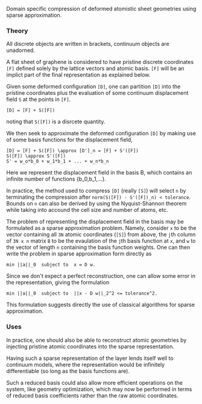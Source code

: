 
Domain specific compression of deformed atomistic sheet geometries using sparse approximation.

### Theory
All discrete objects are written in brackets, continuum objects are unadorned.

A flat sheet of graphene is considered to have pristine discrete coordinates `[F]` defined solely by the lattice vectors and atomic basis.
`[F]` will be an implict part of the final representation as explained below.

Given some deformed configuration `[D]`, one can partition `[D]` into the pristine coordinates plus the evaluation of some continuum displacement field `S` at the points in `[F]`.

```
[D] = [F] + S([F]) 
```
noting that `S([F])` is a disrcete quantity.

We then seek to approximate the deformed configuration `[D]` by making use of some basis functions for the displacement field,

```
[D] = [F] + S([F]) \approx [D']_n = [F] + S'([F])
S([F]) \approx S'([F])
S' = w_o*b_0 + w_1*b_1 + ... + w_n*b_n
```

Here we represent the displacement field in the basis B, which contains an infinite number of functions {b_0,b_1,...}.

In practice, the method used to compress `[D]` (really `[S]`) will select `n` by terminating the compression after `norm(S([F]) - S'([F])_n) < tolerance`.
Bounds on `n` can also be derived by using the Nyquist-Shannon theorem while taking into accound the cell size and number of atoms, etc.

The problem of representing the displacement field in the basis may be formulated as a sparse approximation problem.
Namely, consider `x` to be the vector containing all `3N` atomic coordinates (`[S]`) from above, the `j`th column of `3N x n` matrix `B` to be the evaulation of the `j`th basis function at `x`, and `w` to the vector of length `n` containing the basis function weights. 
One can then write the problem in sparse approximation form directly as
```
min ||a||_0  subject to  x = D w.
```

Since we don't expect a perfect reconstruction, one can allow some error in the representation, giving the formulation
```
min ||a||_0  subject to  ||x - D w||_2^2 <= tolerance^2.
```

This formulation suggests directly the use of classical algorithms for sparse approximation.


### Uses
In practice, one should also be able to reconstruct atomic geometries by injecting pristine atomic coordinates into the sparse representation.

Having such a sparse representation of the layer lends itself well to continuum models, where the representation would be infinitely differentiable (so long as the basis functions are).

Such a reduced basis could also allow more efficient operations on the system, like geometry optimization, which may now be performed in terms of reduced basis coefficients rather than the raw atomic coordinates.


